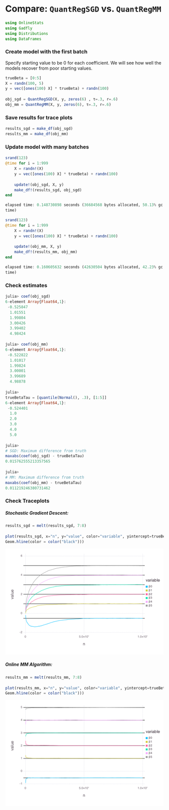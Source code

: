 
# Compare: `QuantRegSGD` vs. `QuantRegMM`


````julia
using OnlineStats
using Gadfly
using Distributions
using DataFrames
````





### Create model with the first batch

Specify starting value to be 0 for each coefficient.  We will see how well the models recover from poor starting values.

````julia
trueBeta = [0:5]
X = randn(100, 5)
y = vec([ones(100) X] * trueBeta) + randn(100)

obj_sgd = QuantRegSGD(X, y, zeros(6) , τ=.3, r=.6)
obj_mm = QuantRegMM(X, y, zeros(6), τ=.3, r=.6)
````





### Save results for trace plots
````julia
results_sgd = make_df(obj_sgd)
results_mm = make_df(obj_mm)
````





### Update model with many batches
````julia
srand(123)
@time for i = 1:999
	X = randn!(X)
    y = vec([ones(100) X] * trueBeta) + randn(100)

    update!(obj_sgd, X, y)
    make_df!(results_sgd, obj_sgd)
end
````


````julia
elapsed time: 0.148730898 seconds (36684568 bytes allocated, 50.13% gc
time)
````




````julia
srand(123)
@time for i = 1:999
	X = randn!(X)
    y = vec([ones(100) X] * trueBeta) + randn(100)

    update!(obj_mm, X, y)
    make_df!(results_mm, obj_mm)
end
````


````julia
elapsed time: 0.160605632 seconds (42630504 bytes allocated, 42.23% gc
time)
````





### Check estimates
````julia
julia> coef(obj_sgd)
6-element Array{Float64,1}:
 -0.525847
  1.01551 
  1.99804 
  3.00426 
  3.99402 
  4.98424 

julia> coef(obj_mm)
6-element Array{Float64,1}:
 -0.522822
  1.01017 
  1.99824 
  3.00001 
  3.99689 
  4.98878 

julia> 
trueBetaTau = [quantile(Normal(), .3), [1:5]]
6-element Array{Float64,1}:
 -0.524401
  1.0     
  2.0     
  3.0     
  4.0     
  5.0     

julia> 
# SGD: Maximum difference from truth
maxabs(coef(obj_sgd) - trueBetaTau)
0.015762555213357565

julia> 
# MM: Maximum difference from truth
maxabs(coef(obj_mm) - trueBetaTau)
0.011219246380731462

````





### Check Traceplots

##### Stochastic Gradient Descent:
````julia
results_sgd = melt(results_sgd, 7:8)

plot(results_sgd, x="n", y="value", color="variable", yintercept=trueBetaTau, Geom.line,
Geom.hline(color = color("black")))
````


![](figures/quantregcompare_7_1.png)



##### Online MM Algorithm:
````julia
results_mm = melt(results_mm, 7:8)

plot(results_mm, x="n", y="value", color="variable", yintercept=trueBetaTau, Geom.line,
Geom.hline(color = color("black")))
````


![](figures/quantregcompare_8_1.png)




